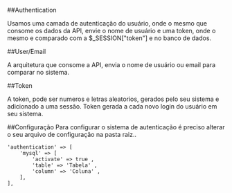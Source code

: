##Authentication

Usamos uma camada de autenticação do usuário, onde o mesmo que consome os dados da API, envie o nome de usuário e uma token, onde o mesmo e comparado com a $_SESSION["token"] e no banco de dados.

##User/Email

A arquitetura que consome a API, envia o nome de usuário ou email para comparar no sistema.

##Token

A token, pode ser numeros e letras aleatorios, gerados pelo seu sistema e adicionado a uma sessão. Token gerada a cada novo login do usuário em seu sistema.

##Configuração
Para configurar o sistema de autenticação é preciso alterar o seu arquivo de configuração na pasta raiz..

    'authentication' => [
        'mysql' => [
            'activate' => true ,
            'table' => 'Tabela' ,
            'column' => 'Coluna' ,
        ],
    ],    